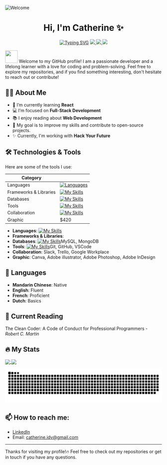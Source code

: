 ![Welcome](https://capsule-render.vercel.app/api?type=venom&color=auto&height=150&section=header&text=Bienvenue/%20Welcome/%20歡迎/%20Welkom&fontSize=50&theme=gruvbox_light&animation=fadeIn)

<h1 align="center">Hi, I'm Catherine ✨</h1>

<div align="center">
    <a href="https://git.io/typing-svg"><img src="https://readme-typing-svg.demolab.com?font=Roboto&weight=600&size=24&pause=1000&color=BF8930&background=427B5800&width=435&lines=Full-Stack+Developer;Woman+in+Technology;A+chocoholic!+%F0%9F%8D%AB%F0%9F%98%8A" alt="Typing SVG" /></a>
    <a href="mailto:catherine.idv@gmail.co">
    <img src="https://img.shields.io/badge/Gmail-D14836?style=for-the-badge&logo=gmail&logoColor=white" />
    </a> 
    <a href="https://www.linkedin.com/in/kaohsinlin/">
    <img src="https://img.shields.io/badge/LinkedIn-0077B5?style=for-the-badge&logo=linkedin&logoColor=white" />
    </a>
    <a href="https://catherinelin.netlify.app/">
    <img src="https://img.shields.io/badge/Portfolio-255E63?style=for-the-badge&logo=About.me&logoColor=white" />
    </a>

</div>

<br />
<img src="https://media.tenor.com/C-G3GF2Fm-YAAAAi/sabobatage-boba-card-game.gif" width="40" height="40"/>
Welcome to my GitHub profile! I am a passionate developer and a lifelong learner with a love for coding and problem-solving. Feel free to explore my repositories, and if you find something interesting, don't hesitate to reach out or contribute!

## 👩‍💻 About Me

- 🌱 I’m currently learning **React**
- 💻 I’m focused on **Full-Stack Development**
- 📚 I enjoy reading about **Web Development**
- 🎯 My goal is to improve my skills and contribute to open-source projects.
- ✨ Currently, I'm working with **Hack Your Future**

## 🛠️ Technologies & Tools

Here are some of the tools I use:

| Category               |                                                                                               |
| ---------------------- | --------------------------------------------------------------------------------------------- |
| Languages              | [![Languages](https://skillicons.dev/icons?i=js,html,css,wasm)](https://skillicons.dev)       |
| Frameworks & Libraries | [![My Skills](https://skillicons.dev/icons?i=react,nodejs,bootstrap)](https://skillicons.dev) |
| Databases              | [![My Skills](https://skillicons.dev/icons?i=mysql,mongodb)](https://skillicons.dev)          |
| Tools                  | [![My Skills](https://skillicons.dev/icons?i=git,github,vscode)](https://skillicons.dev)      |
| Collaboration          | [![My Skills](https://skillicons.dev/icons?i=slack,trello,google)](https://skillicons.dev)    |
| Graphic                | $420                                                                                          |

- **Languages**: [![My Skills](https://skillicons.dev/icons?i=js,html,css,wasm)](https://skillicons.dev)
- **Frameworks & Libraries**:
- **Databases**: [![My Skills](https://skillicons.dev/icons?i=js,html,css,wasm)](https://skillicons.dev)MySQL, MongoDB
- **Tools**: [![My Skills](https://skillicons.dev/icons?i=github,git,vscode&size=5)](https://skillicons.dev)Git, GitHub, VSCode
- **Collaboration**: Slack, Trello, Google Workplace
- **Graphic**: Canva, Adobe illustrator, Adobe Photoshop, Adobe InDesign

## 💬 Languages

- **Mandarin Chinese**: Native
- **English**: Fluent
- **French**: Proficient
- **Dutch**: Basics

## 📕 Current Reading

The Clean Coder: A Code of Conduct for Professional Programmers - _Robert C. Martin_

## 🔥 My Stats

<a href="https://github.com/boba-milktea/github-readme-stats">
  <img width="48%" align="center" src="https://github-readme-stats.vercel.app/api?username=boba-milktea&theme=gruvbox&show_icons=true&rank_icon=github" />
</a>
<a href="https://github.com/boba-milktea/convoychat">
  <img width="46%" align="center" src="https://github-readme-stats.vercel.app/api/top-langs/?username=boba-milktea&layout=compact&hide=html,css&langs_count=10&theme=gruvbox&card_width=320" />
</a>

![snake gif](https://github.com/boba-milktea/boba-milktea/blob/output/github-snake-dark.svg)

## 📫 How to reach me:

- [LinkedIn](https://www.linkedin.com/in/kaohsinlin/)
- Email: [catherine.idv@gmail.com](mailto:catherine.idv@gmail.com)

---

Thanks for visiting my profile!🔥 Feel free to check out my repositories or get in touch if you have any questions.
